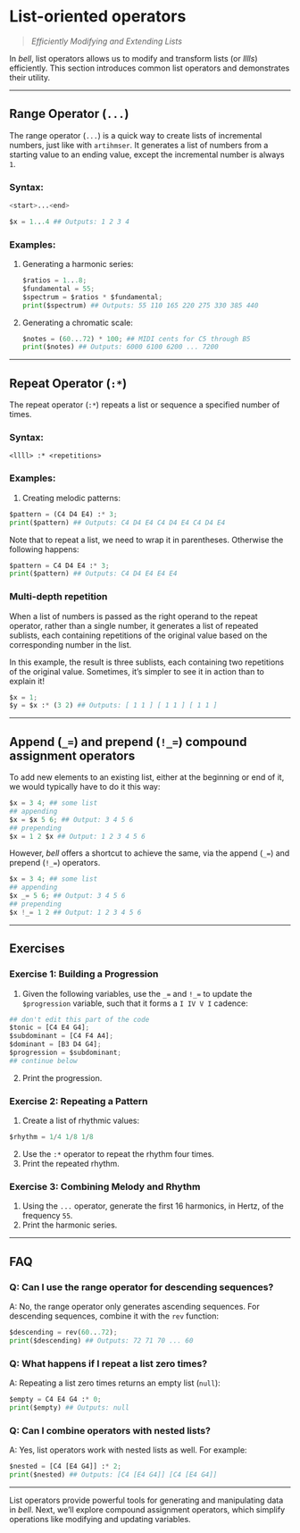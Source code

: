 # List-oriented operators

> _Efficiently Modifying and Extending Lists_

In _bell_, list operators allows us to modify and transform lists (or _lllls_) efficiently. This section introduces common list operators and demonstrates their utility.

---

## Range Operator (`...`)

The range operator (`...`) is a quick way to create lists of incremental numbers, just like with `artihmser`. It generates a list of numbers from a starting value to an ending value, except the incremental number is always `1`.

### Syntax:

```py
<start>...<end>
```

```py
$x = 1...4 ## Outputs: 1 2 3 4
```

### Examples:

1. Generating a harmonic series:

   ```py
   $ratios = 1...8;
   $fundamental = 55;
   $spectrum = $ratios * $fundamental;
   print($spectrum) ## Outputs: 55 110 165 220 275 330 385 440
   ```

2. Generating a chromatic scale:

   ```py
   $notes = (60...72) * 100; ## MIDI cents for C5 through B5
   print($notes) ## Outputs: 6000 6100 6200 ... 7200
   ```

---

## Repeat Operator (`:*`)

The repeat operator (`:*`) repeats a list or sequence a specified number of times.

### Syntax:

`<llll> :* <repetitions>`

### Examples:

1. Creating melodic patterns:

```py
$pattern = (C4 D4 E4) :* 3;
print($pattern) ## Outputs: C4 D4 E4 C4 D4 E4 C4 D4 E4
```

Note that to repeat a list, we need to wrap it in parentheses. Otherwise the following happens:

```py
$pattern = C4 D4 E4 :* 3;
print($pattern) ## Outputs: C4 D4 E4 E4 E4
```

### Multi-depth repetition

When a list of numbers is passed as the right operand to the repeat operator, rather than a single number, it generates a list of repeated sublists, each containing repetitions of the original value based on the corresponding number in the list.

In this example, the result is three sublists, each containing two repetitions of the original value. Sometimes, it’s simpler to see it in action than to explain it!

```py
$x = 1;
$y = $x :* (3 2) ## Outputs: [ 1 1 ] [ 1 1 ] [ 1 1 ]
```

---

## Append (`_=`) and prepend (`!_=`) compound assignment operators

To add new elements to an existing list, either at the beginning or end of it, we would typically have to do it this way:

```py
$x = 3 4; ## some list
## appending
$x = $x 5 6; ## Output: 3 4 5 6
## prepending
$x = 1 2 $x ## Output: 1 2 3 4 5 6
```

However, _bell_ offers a shortcut to achieve the same, via the append (`_=`) and prepend (`!_=`) operators.

```py
$x = 3 4; ## some list
## appending
$x _= 5 6; ## Output: 3 4 5 6
## prepending
$x !_= 1 2 ## Output: 1 2 3 4 5 6
```

---

## Exercises

### Exercise 1: Building a Progression

1. Given the following variables, use the `_=` and `!_=` to update the `$progression` variable, such that it forms a `I IV V I` cadence:

```py
## don't edit this part of the code
$tonic = [C4 E4 G4];
$subdominant = [C4 F4 A4];
$dominant = [B3 D4 G4];
$progression = $subdominant;
## continue below
```

2. Print the progression.

### Exercise 2: Repeating a Pattern

1. Create a list of rhythmic values:

```py
$rhythm = 1/4 1/8 1/8
```

2. Use the `:*` operator to repeat the rhythm four times.
3. Print the repeated rhythm.

### Exercise 3: Combining Melody and Rhythm

1. Using the `...` operator, generate the first 16 harmonics, in Hertz, of the frequency `55`.
2. Print the harmonic series.

---

## FAQ

### Q: Can I use the range operator for descending sequences?

A: No, the range operator only generates ascending sequences. For descending sequences, combine it with the `rev` function:

```py
$descending = rev(60...72);
print($descending) ## Outputs: 72 71 70 ... 60
```

### Q: What happens if I repeat a list zero times?

A: Repeating a list zero times returns an empty list (`null`):

```py
$empty = C4 E4 G4 :* 0;
print($empty) ## Outputs: null
```

### Q: Can I combine operators with nested lists?

A: Yes, list operators work with nested lists as well. For example:

```py
$nested = [C4 [E4 G4]] :* 2;
print($nested) ## Outputs: [C4 [E4 G4]] [C4 [E4 G4]]
```

---

List operators provide powerful tools for generating and manipulating data in _bell_. Next, we’ll explore compound assignment operators, which simplify operations like modifying and updating variables.
